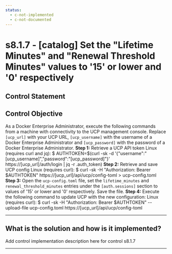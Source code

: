 ```yaml
---
status:
  - c-not-implemented
  - c-not-documented
---
```


# s8.1.7 - \[catalog\] Set the "Lifetime Minutes" and "Renewal Threshold Minutes" values to '15' or lower and '0' respectively

## Control Statement

## Control Objective

As a Docker Enterprise Administrator, execute the following commands from a machine with connectivity to the UCP management console. Replace `[ucp_url]` with your UCP URL, `[ucp_username]` with the username of a Docker Enterprise Administrator and `[ucp_password]` with the password of a Docker Enterprise Administrator.    **Step 1:** Retrieve a UCP API token    Linux (requires curl and jq):     $ AUTHTOKEN=$(curl -sk -d '{"username":"[ucp_username]","password":"[ucp_password]"}' https://[ucp_url]/auth/login | jq -r .auth_token)    **Step 2:** Retrieve and save UCP config    Linux (requires curl):     $ curl -sk -H "Authorization: Bearer $AUTHTOKEN" https://[ucp_url]/api/ucp/config-toml > ucp-config.toml    **Step 3:** Open the `ucp-config.toml` file, set the `lifetime_minutes` and `renewal_threshold_minutes` entries under the `[auth.sessions]` section to values of '15' or lower and '0' respectively. Save the file.    **Step 4:** Execute the following command to update UCP with the new configuration:    Linux (requires curl):     $ curl -sk -H "Authorization: Bearer $AUTHTOKEN" --upload-file ucp-config.toml https://[ucp_url]/api/ucp/config-toml

______________________________________________________________________

## What is the solution and how is it implemented?

Add control implementation description here for control s8.1.7

______________________________________________________________________
